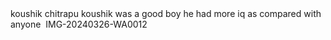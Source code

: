 <!doctypehtml>
<html>
  <head>
    koushik chitrapu
  </head>
  <body>
    koushik was a good boy he had more iq as compared with anyone
  </body>
  <img>
  IMG-20240326-WA0012
</html>
